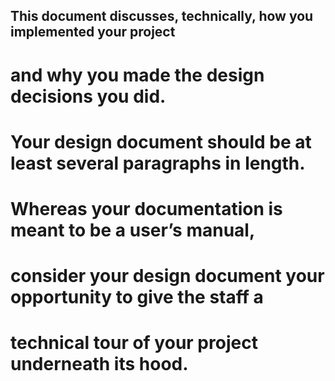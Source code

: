## This document discusses, technically, how you implemented your project
# and why you made the design decisions you did.
# Your design document should be at least several paragraphs in length.

# Whereas your documentation is meant to be a user’s manual,
# consider your design document your opportunity to give the staff a
# technical tour of your project underneath its hood.



